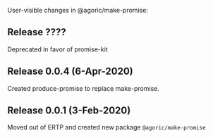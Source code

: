 User-visible changes in @agoric/make-promise:

## Release ????

Deprecated in favor of promise-kit

## Release 0.0.4 (6-Apr-2020)

Created produce-promise to replace make-promise.

## Release 0.0.1 (3-Feb-2020)

Moved out of ERTP and created new package `@agoric/make-promise`
